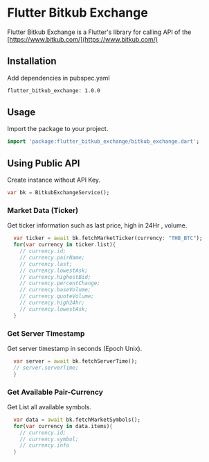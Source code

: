 # Flutter Bitkub Exchange 

Flutter Bitkub Exchange is a Flutter's library for calling API of the [https://www.bitkub.com/](https://www.bitkub.com/)

## Installation
Add dependencies in pubspec.yaml

```bash
flutter_bitkub_exchange: 1.0.0
```

## Usage

Import the package to your project.

```dart
import 'package:flutter_bitkub_exchange/bitkub_exchange.dart';
```

## Using Public API

Create instance without API Key. 

```dart
var bk = BitkubExchangeService();
```


### Market Data (Ticker)

Get ticker information such as last price, high in 24Hr , volume. 

```dart
  var ticker = await bk.fetchMarketTicker(currency: "THB_BTC");
  for(var currency in ticker.list){
    // currency.id;
    // currency.pairName;
    // currency.last;
    // currency.lowestAsk;
    // currency.highestBid;
    // currency.percentChange;
    // currency.baseVolume;
    // currency.quoteVolume;
    // currency.high24hr;
    // currency.lowestAsk;
  }
```

### Get Server Timestamp

Get server timestamp in seconds (Epoch Unix).

```dart
  var server = await bk.fetchServerTime();
  // server.serverTime;
  }
```


### Get Available Pair-Currency 

Get List all available symbols.

```dart
  var data = await bk.fetchMarketSymbols();
  for(var currency in data.items){
    // currency.id;
    // currency.symbol;
    // currency.info
  }
```



